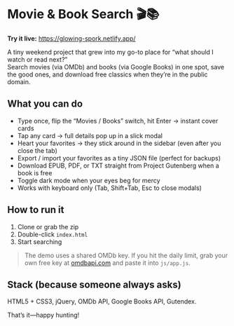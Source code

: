 # Movie & Book Search 🎬📚

**Try it live:** https://glowing-spork.netlify.app/

A tiny weekend project that grew into my go-to place for “what should I watch or read next?”  
Search movies (via OMDb) and books (via Google Books) in one spot, save the good ones, and download free classics when they’re in the public domain.

## What you can do

- Type once, flip the “Movies / Books” switch, hit Enter → instant cover cards  
- Tap any card → full details pop up in a slick modal  
- Heart your favorites → they stick around in the sidebar (even after you close the tab)  
- Export / import your favorites as a tiny JSON file (perfect for backups)  
- Download EPUB, PDF, or TXT straight from Project Gutenberg when a book is free  
- Toggle dark mode when your eyes beg for mercy  
- Works with keyboard only (Tab, Shift+Tab, Esc to close modals)

## How to run it

1. Clone or grab the zip  
2. Double-click `index.html`  
3. Start searching

> The demo uses a shared OMDb key. If you hit the daily limit, grab your own free key at [omdbapi.com](http://www.omdbapi.com/apikey.aspx) and paste it into `js/app.js`.

## Stack (because someone always asks)

HTML5 + CSS3, jQuery, OMDb API, Google Books API, Gutendex.

That’s it—happy hunting!
